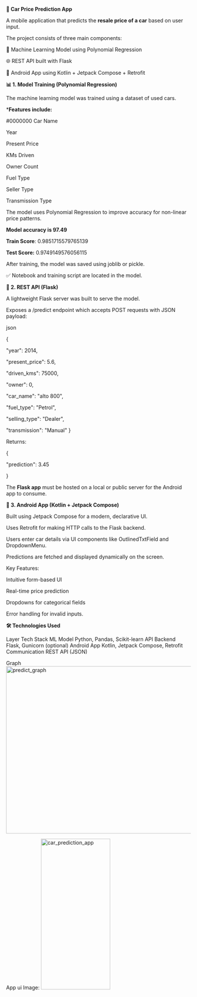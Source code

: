 **🚗 Car Price Prediction App**

A mobile application that predicts the **resale price of a car** based on user input.

The project consists of three main components:

🔬 Machine Learning Model using Polynomial Regression

🌐 REST API built with Flask

📱 Android App using Kotlin + Jetpack Compose + Retrofit

**📊 1. Model Training (Polynomial Regression)**

The machine learning model was trained using a dataset of used cars.

***Features include:**

#0000000 Car Name

Year

Present Price

KMs Driven

Owner Count

Fuel Type

Seller Type

Transmission Type


The model uses Polynomial Regression to improve accuracy for non-linear price patterns.

**Model accuracy is 97.49**

**Train Score**: 0.9851715579765139

**Test Score:** 0.9749149576056115

After training, the model was saved using joblib or pickle.

✅ Notebook and training script are located in the model.


**🧪 2. REST API (Flask)**

A lightweight Flask server was built to serve the model.

Exposes a /predict endpoint which accepts POST requests with JSON payload:

json

{

  "year": 2014,
  
  "present_price": 5.6,
  
  "driven_kms": 75000,
  
  "owner": 0,
  
  "car_name": "alto 800",
  
  "fuel_type": "Petrol",
  
  "selling_type": "Dealer",

  
  "transmission": "Manual"
}

Returns:

{

  "prediction": 3.45
  
}

The **Flask app** must be hosted on a local or public server for the Android app to consume.


**📱 3. Android App (Kotlin + Jetpack Compose)**

Built using Jetpack Compose for a modern, declarative UI.

Uses Retrofit for making HTTP calls to the Flask backend.

Users enter car details via UI components like OutlinedTxtField and DropdownMenu.

Predictions are fetched and displayed dynamically on the screen.

Key Features:

Intuitive form-based UI

Real-time price prediction

Dropdowns for categorical fields

Error handling for invalid inputs.


**🛠 Technologies Used**

Layer	           Tech Stack
ML Model	      Python, Pandas, Scikit-learn
API Backend    	Flask, Gunicorn (optional)
Android App	    Kotlin, Jetpack Compose, Retrofit
Communication	  REST API (JSON)


Graph
<img width="562" height="455" alt="predict_graph" src="https://github.com/user-attachments/assets/c9171b6c-1ae7-4450-86c1-c48735baae77" />


App ui Image:
<img width="189" height="410" alt="car_prediction_app" src="https://github.com/user-attachments/assets/bca53c40-cf7a-4a88-9e06-68a55268dea7" />


